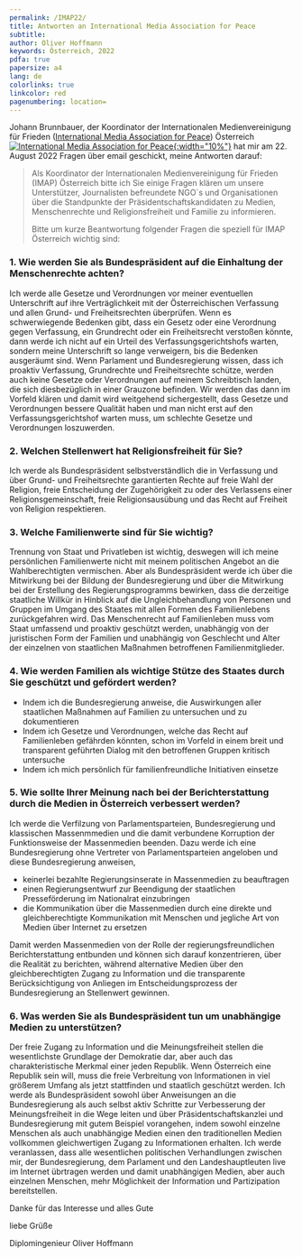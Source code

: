 ```yaml
---
permalink: /IMAP22/
title: Antworten an International Media Association for Peace
subtitle: 
author: Oliver Hoffmann
keywords: Österreich, 2022
pdfa: true
papersize: a4
lang: de
colorlinks: true
linkcolor: red
pagenumbering: location=
---
```


Johann Brunnbauer, der Koordinator der Internationalen Medienvereinigung für Frieden ([International Media Association for Peace](https://www.upf.org/associations/imap)) Österreich  
[![International Media Association for Peace](https://res.cloudinary.com/ontore/image/upload/v1661191583/2022-08-22-IMAP_udyhmd.svg){:width="10%"}](https://www.upf.org/associations/imap) 
hat mir am 22. August 2022 Fragen über email geschickt, meine Antworten darauf:

>Als Koordinator der Internationalen Medienvereinigung für Frieden (IMAP) Österreich bitte ich Sie einige Fragen klären um unsere Unterstützer, Journalisten befreundete NGO`s und Organisationen über die Standpunkte der Präsidentschaftskandidaten zu Medien, Menschenrechte und Religionsfreiheit und Familie zu informieren.
>
>Bitte um kurze Beantwortung folgender Fragen die speziell für IMAP Österreich wichtig sind:

### 1. Wie werden Sie als Bundespräsident auf die Einhaltung der Menschenrechte achten?

Ich werde alle Gesetze und Verordnungen vor meiner eventuellen Unterschrift auf ihre Verträglichkeit mit der Österreichischen Verfassung und allen Grund- und Freiheitsrechten überprüfen.
Wenn es schwerwiegende Bedenken gibt, dass ein Gesetz oder eine Verordnung gegen Verfassung, ein Grundrecht oder ein Freiheitsrecht verstoßen könnte,
dann werde ich nicht auf ein Urteil des Verfassungsgerichtshofs warten, sondern meine Unterschrift so lange verweigern, bis die Bedenken ausgeräumt sind.
Wenn Parlament und Bundesregierung wissen, dass ich proaktiv Verfassung, Grundrechte und Freiheitsrechte schütze,
werden auch keine Gesetze oder Verordnungen auf meinem Schreibtisch landen, die sich diesbezüglich in einer Grauzone befinden.
Wir werden das dann im Vorfeld klären und damit wird weitgehend sichergestellt,
dass Gesetze und Verordnungen bessere Qualität haben und man nicht erst auf den Verfassungsgerichtshof warten muss,
um schlechte Gesetze und Verordnungen loszuwerden.

### 2. Welchen Stellenwert hat Religionsfreiheit für Sie?

Ich werde als Bundespräsident selbstverständlich die in Verfassung und über Grund- und Freiheitsrechte garantierten Rechte auf freie Wahl der Religion,
freie Entscheidung der Zugehörigkeit zu oder des Verlassens einer Religionsgemeinschaft,
freie Religionsausübung und das Recht auf Freiheit von Religion respektieren.

### 3. Welche Familienwerte sind für Sie wichtig?

Trennung von Staat und Privatleben ist wichtig,
deswegen will ich meine persönlichen Familienwerte nicht mit meinem politischen Angebot an die Wahlberechtigten vermischen.
Aber als Bundespräsident werde ich über die Mitwirkung bei der Bildung der Bundesregierung und über die Mitwirkung bei der Erstellung des Regierungsprogramms bewirken, dass die derzeitige staatliche Willkür in Hinblick auf die Ungleichbehandlung von Personen und Gruppen im Umgang des Staates mit allen Formen des Familienlebens zurückgefahren wird.
Das Menschenrecht auf Familienleben muss vom Staat umfassend und proaktiv geschützt werden,
unabhängig von der juristischen Form der Familien und unabhängig von Geschlecht und Alter der einzelnen von staatlichen Maßnahmen betroffenen Familienmitglieder.

### 4. Wie werden Familien als wichtige Stütze des Staates durch Sie geschützt und gefördert werden?

* Indem ich die Bundesregierung anweise, die Auswirkungen aller staatlichen Maßnahmen auf Familien zu untersuchen und zu dokumentieren
* Indem ich Gesetze und Verordnungen, welche das Recht auf Familienleben gefährden könnten, schon im Vorfeld in einem breit und transparent geführten Dialog mit den betroffenen Gruppen kritisch untersuche
* Indem ich mich persönlich für familienfreundliche Initiativen einsetze

### 5. Wie sollte Ihrer Meinung nach bei der Berichterstattung durch die Medien in Österreich verbessert werden?

Ich werde die Verfilzung von Parlamentsparteien, Bundesregierung und klassischen Massenmmedien und die damit verbundene Korruption der Funktionsweise der Massenmedien beenden.
Dazu werde ich eine Bundesregierung ohne Vertreter von Parlamentsparteien angeloben und diese Bundesregierung anweisen,
* keinerlei bezahlte Regierungsinserate in Massenmedien zu beauftragen
* einen Regierungsentwurf zur Beendigung der staatlichen Presseförderung im Nationalrat einzubringen
* die Kommunikation über die Massenmedien durch eine direkte und gleichberechtigte Kommunikation mit Menschen und jegliche Art von Medien über Internet zu ersetzen

Damit werden Massenmedien von der Rolle der regierungsfreundlichen Berichterstattung entbunden und können sich darauf konzentrieren,
über die Realität zu berichten,
während alternative Medien über den gleichberechtigten Zugang zu Information und die transparente Berücksichtigung von Anliegen im Entscheidungsprozess der Bundesregierung
an Stellenwert gewinnen.

### 6. Was werden Sie als Bundespräsident tun um unabhängige Medien zu unterstützen?

Der freie Zugang zu Information und die Meinungsfreiheit stellen die wesentlichste Grundlage der Demokratie dar,
aber auch das charakteristische Merkmal einer jeden Republik.
Wenn Österreich eine Republik sein will,
muss die freie Verbreitung von Informationen in viel größerem Umfang als jetzt stattfinden und staatlich geschützt werden.
Ich werde als Bundespräsident sowohl über Anweisungen an die Bundesregierung als auch selbst aktiv Schritte zur Verbesserung der Meinungsfreiheit in die Wege leiten
und über Präsidentschaftskanzlei und Bundesregierung mit gutem Beispiel vorangehen,
indem sowohl einzelne Menschen als auch unabhängige Medien einen den traditionellen Medien vollkommen gleichwertigen Zugang zu Informationen erhalten.
Ich werde veranlassen, dass alle wesentlichen politischen Verhandlungen zwischen mir, der Bundesregierung, dem Parlament und den Landeshauptleuten live im Internet übrtragen werden
und damit unabhängigen Medien,
aber auch einzelnen Menschen,
mehr Möglichkeit der Information und Partizipation bereitstellen.

Danke für das Interesse und alles Gute

liebe Grüße

Diplomingenieur Oliver Hoffmann

